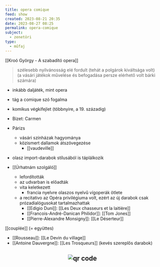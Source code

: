 ```yaml
---
title: opera comique
feed: show
created: 2023-08-21 20:35
date: 2023-08-27 08:25
permalink: opera-comique
subject:
  - zenetöri
type:
  - műfaj
---
```


[[Kroó György - A szabadító opera]]

> szélesebb nyilvánosság elé fordult (tehát a polgárok kiváltsága volt) (a vásári játékok művelése és befogadása persze elérhető volt bárki számára)

- inkább daljáték, mint opera
- tág a comique szó fogalma
- komikus végkifejlet (többnyire, a 19. századig)
- Bizet: Carmen
- Párizs
	- vásári színházak hagyománya
	- közismert dallamok átszövegezése
		- [[vaudeville]]
- olasz import-darabok stílusából is táplálkozik

- [[Úrhatnám szolgáló]]
	- lefordították
	- az udvarban is előadták
	- vita keletkezett
		- francia nyelvre olaszos nyelvű vígoperák ötlete
	- a recitativo az Opéra privilégiuma volt, ezért az új darabok csak prózadialógusokat tartalmazhattak
		- [[Edigio Duni]]: [[Les Deux chasseurs et la laitière]]
		- [[Francois-André-Danican Philidor]]: [[Tom Jones]]
		- [[Pierre-Alexandre Monsigny]]: [[Le Déserteur]]

[[couplée]] (= együttes)

- [[Rousseau]]: [[Le Devin du village]]
- [[Antoine Dauvergne]]: [[Les Trosqueurs]] (kevés szereplős darabok)



## <p style="text-align: center;"><img src="https://chart.googleapis.com/chart?cht=qr&chl=https://notes.andrasdenes.com/opera-comique&chs=180x180&choe=UTF-8&chld=L|2" alt="qr code"></p>

